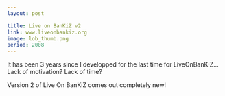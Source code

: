 ```yaml
---
layout: post

title: Live on BanKiZ v2
link: www.liveonbankiz.org
image: lob_thumb.png
period: 2008
---
```


It has been 3 years since I developped for the last time for LiveOnBanKiZ... Lack of motivation? Lack of time?

Version 2 of Live On BanKiZ comes out completely new!

